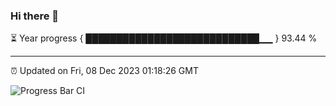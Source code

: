 ### Hi there 👋

⏳ Year progress { ████████████████████████████▁▁ } 93.44 %

---

⏰ Updated on Fri, 08 Dec 2023 01:18:26 GMT

![Progress Bar CI](https://github.com/ZhaoGui/ZhaoGui/workflows/Progress%20Bar%20CI/badge.svg)
